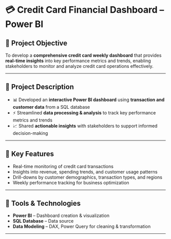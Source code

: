 # 💳 Credit Card Financial Dashboard – Power BI  

## 🔹 Project Objective  
To develop a **comprehensive credit card weekly dashboard** that provides **real-time insights** into key performance metrics and trends, enabling stakeholders to monitor and analyze credit card operations effectively.  

---

## 🔹 Project Description  
- 📊 Developed an **interactive Power BI dashboard** using **transaction and customer data** from a SQL database  
- ⚡ Streamlined **data processing & analysis** to track key performance metrics and trends  
- 📈 Shared **actionable insights** with stakeholders to support informed decision-making  

---

## 🔹 Key Features  
- Real-time monitoring of credit card transactions  
- Insights into revenue, spending trends, and customer usage patterns  
- Drill-downs by customer demographics, transaction types, and regions  
- Weekly performance tracking for business optimization  

---

## 🔹 Tools & Technologies  
- **Power BI** – Dashboard creation & visualization  
- **SQL Database** – Data source  
- **Data Modeling** – DAX, Power Query for cleaning & transformation  

---
